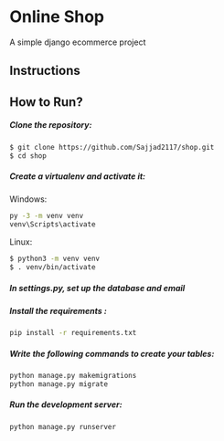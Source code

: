 # Online Shop
A simple django ecommerce project 

## Instructions

## How to Run?

##### Clone the repository:
```bash
$ git clone https://github.com/Sajjad2117/shop.git
$ cd shop
```
##### Create a virtualenv and activate it:

Windows:
```bash
py -3 -m venv venv
venv\Scripts\activate
```
Linux:
```bash
$ python3 -m venv venv
$ . venv/bin/activate
```
##### In settings.py, set up the database and email

##### Install the requirements :
```bash
pip install -r requirements.txt
``` 

##### Write the following commands to create your tables:
```bash
python manage.py makemigrations
python manage.py migrate
``` 
##### Run the development server:
```bash
python manage.py runserver
``` 

